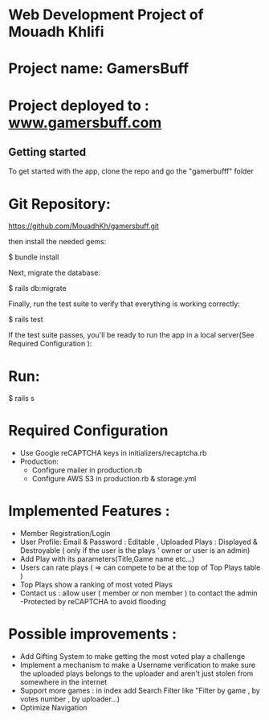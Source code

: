 # Web Development Project of Mouadh Khlifi
# Project name: GamersBuff
# Project deployed to : www.gamersbuff.com

## Getting started
To get started with the app, clone the repo and go the "gamerbufff" folder

# Git Repository:
https://github.com/MouadhKh/gamersbuff.git

then install the needed gems:

$ bundle install 

Next, migrate the database:

$ rails db:migrate

Finally, run the test suite to verify that everything
is working correctly:

$ rails test

If the test suite passes, you'll be ready to run the
app in a local server(See Required Configuration ):

#  Run:
$ rails s

# Required Configuration
- Use Google reCAPTCHA keys in initializers/recaptcha.rb
- Production:<br>
    - Configure mailer in production.rb
    - Configure AWS S3 in production.rb & storage.yml

# Implemented Features :
* Member Registration/Login
* User Profile: Email & Password : Editable , Uploaded Plays : Displayed & Destroyable ( only if the user is the plays ' owner  or user is an admin) 
* Add Play with its parameters(Title,Game name etc...) 
* Users can rate plays ( => can compete to be at the top of Top Plays table ) 
* Top Plays show a ranking of most voted Plays 
* Contact us : allow user ( member or non member ) to contact the admin 
          -Protected by reCAPTCHA to avoid flooding
          
# Possible improvements : 
- Add Gifting System to make getting the most voted play a challenge 
- Implement a mechanism to make a Username verification to make sure the uploaded plays belongs to the uploader and aren't just stolen from somewhere in the internet
- Support more games : in index add Search Filter like "Filter by game , by votes number , by uploader...)
- Optimize Navigation 


